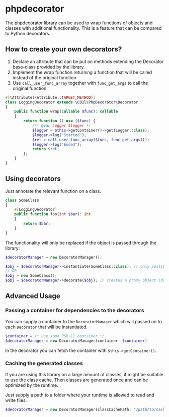 # phpdecorator

The phpdecorator library can be used to wrap functions of objects and classes with additional functionality.
This is a feature that can be compared to Python decorators.

## How to create your own decorators?

1. Declare an attribute that can be put on methods extending the Decorator base-class provided by the library.
2. Implement the wrap function returning a function that will be called instead of the original function.
3. Use `call_user_func_array` together with `func_get_args` to call the original function.

```php
#[\Attribute(\Attribute::TARGET_METHOD)]
class LoggingDecorator extends \C01l\PhpDecorator\Decorator
{
    public function wrap(callable $func): callable
    {
        return function () use ($func) {
            /** @var Logger $logger */
            $logger = $this->getContainer()->get(Logger::class);
            $logger->log("Started");
            $ret = call_user_func_array($func, func_get_args());
            $logger->log("Ended");
            return $ret;
        };
    }
}

```

## Using decorators

Just annotate the relevant function on a class.

```php
class SomeClass
{
    #[LoggingDecorator]
    public function foo(int $bar): int
    {
        return $bar;
    }
}
```

The functionality will only be replaced if the object is passed through the library:

```php
$decoratorManager = new DecoratorManager();

$obj = $decoratorManager->instantiate(SomeClass::class); // only possible for classes with a parameter-less constructor!
// OR
$obj = new SomeClass();
$obj = $decoratorManager->decorate($obj); // creates a proxy object (do not use the original reference of the object!)
```

## Advanced Usage

### Passing a container for dependencies to the decorators

You can supply a container to the `DecoratorManager` which will passed on to each `Decorator` that will be instantiated.

```php
$container = /* use some PSR-11 container */
$decoratorManager = new DecoratorManager(container: $container)
```

In the decorator you can fetch the container with `$this->getContainer()`.

### Caching the generated classes

If you are using this library on a large amount of classes, it might be suitable to use the class cache.
Then classes are generated once and can be optimized by the runtime.

Just supply a path to a folder where your runtime is allowed to read and write files.

```php
$decoratorManager = new DecoratorManager(classCachePath: "/path/to/cache/");
```
